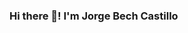 ### Hi there 👋! I'm Jorge Bech Castillo

<!--
**jbechcas/jbechcas** is a ✨ _special_ ✨ repository because its `README.md` (this file) appears on your GitHub profile.

I am currently 18 years old and I am pursuing a higher degree in cross-platform application development.

Here are some ideas to get you started:

🔭 I'm currently working on making my first minecraft mod.
🌱 I’m currently learning JAVA,HTML,CSS,JS.
🤔 I’m looking for help with JAVA
